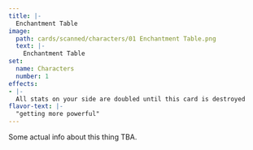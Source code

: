 ```yaml
---
title: |-
  Enchantment Table
image: 
  path: cards/scanned/characters/01 Enchantment Table.png
  text: |-
    Enchantment Table
set:
  name: Characters
  number: 1
effects: 
- |-
  All stats on your side are doubled until this card is destroyed
flavor-text: |-
  "getting more powerful"
---
```

Some actual info about this thing TBA.
